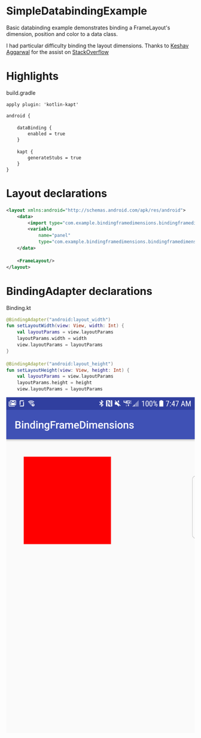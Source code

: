 # SimpleDatabindingExample

Basic databinding example demonstrates binding a FrameLayout's dimension, position and color to a data class.

I had particular difficulty binding the layout dimensions. Thanks to [Keshav Aggarwal](https://stackoverflow.com/users/7482517/keshav-aggarwal) for the assist on [StackOverflow](https://stackoverflow.com/questions/50669421/kotlin-layout-width-and-height-binding/50670451?noredirect=1#comment88367138_50670451)

# Highlights

build.gradle

```
apply plugin: 'kotlin-kapt'
```

```
android {

    dataBinding {
        enabled = true
    }

    kapt {
        generateStubs = true
    }
}
```

# Layout declarations
```xml
<layout xmlns:android="http://schemas.android.com/apk/res/android">
    <data>
        <import type="com.example.bindingframedimensions.bindingframedimensions.BindingKt"/>
        <variable
            name="panel"
            type="com.example.bindingframedimensions.bindingframedimensions.ContainerViewModel"/>
    </data>

    <FrameLayout/>
</layout>
```

# BindingAdapter declarations

Binding.kt
```kotlin
@BindingAdapter("android:layout_width")
fun setLayoutWidth(view: View, width: Int) {
    val layoutParams = view.layoutParams
    layoutParams.width = width
    view.layoutParams = layoutParams
}

@BindingAdapter("android:layout_height")
fun setLayoutHeight(view: View, height: Int) {
    val layoutParams = view.layoutParams
    layoutParams.height = height
    view.layoutParams = layoutParams
```

![app image](./images/device-2018-06-04-074731.png)